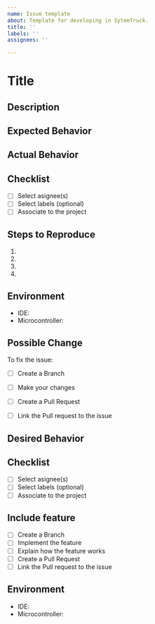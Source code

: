 ```yaml
---
name: Issue template
about: Template for developing in SytemTruck.
title: ''
labels: ''
assignees: ''

---
```


# Title 
<!--- Choose a title depending on the issue. -->
<!--- Include: BC for Bug Fix or Change, NF for New Feature, TE for TESTING. -->

## Description
<!--- Please write a detailed summary about the issue and root cause. -->



<!--- IF issue is a BUG FIX you can use the following sections -->

## Expected Behavior
<!--- Explain what should happen -->

## Actual Behavior
<!--- Explain what happens instead -->

## Checklist
- [ ] Select asignee(s)
- [ ] Select labels (optional)
- [ ] Associate to the project

## Steps to Reproduce <Delete these if not applicable>
<!--- Provide a link to a live example, or an unambiguous set of steps to -->
<!--- reproduce this bug or change. Include code to reproduce, if relevant -->
1.
2.
3.
4.

## Environment <Delete these if not applicable>
<!--- Include as many relevant details about the environment you experienced the bug in -->
* IDE:
* Microcontroller:

## Possible Change
<!--- Suggest a fix or reason for the bug (optional) -->

To fix the issue:
- [ ] Create a Branch
- [ ] Make your changes
- [ ] Create a Pull Request 
- [ ] Link the Pull request to the issue




<!--- IF issue is a NEW FEATURE you can use the following sections -->
## Desired Behavior
<!--- Explain what will happen -->

## Checklist
- [ ] Select asignee(s)
- [ ] Select labels (optional)
- [ ] Associate to the project

## Include feature
- [ ] Create a Branch
- [ ] Implement the feature
- [ ] Explain how the feature works
- [ ] Create a Pull Request 
- [ ] Link the Pull request to the issue

## Environment
<!--- Include as many relevant details about the environment you develop the feature in -->
* IDE:
* Microcontroller:




<!--- IF issue is a TEST you can use the following sections -->

